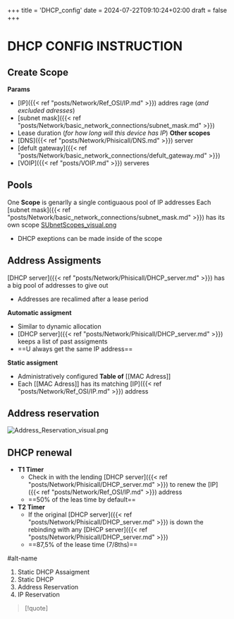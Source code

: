 +++
title = 'DHCP_config'
date = 2024-07-22T09:10:24+02:00
draft = false
+++

# DHCP CONFIG INSTRUCTION 
## Create Scope 
**Params**
 - [IP]({{< ref "posts/Network/Ref_OSI/IP.md" >}}) addres rage (*and excluded adresses*)
 - [subnet mask]({{< ref "posts/Network/basic_network_connections/subnet_mask.md" >}})
 - Lease duration (*for how long will this device has IP*)
**Other scopes** 
 - [DNS]({{< ref "posts/Network/Phisicall/DNS.md" >}}) server 
 - [defult gateway]({{< ref "posts/Network/basic_network_connections/defult_gateway.md" >}}) 
 - [VOIP]({{< ref "posts/VOIP.md" >}}) serveres 
## Pools 
One **Scope** is genarlly a single contiguaous pool of IP addresses 
 Each [subnet mask]({{< ref "posts/Network/basic_network_connections/subnet_mask.md" >}})  has its own scope 
  [SUbnetScopes_visual.png](/SUbnetScopes_visual.png)
  - DHCP exeptions can be made inside of the scope 

## Address Assigments 

[DHCP server]({{< ref "posts/Network/Phisicall/DHCP_server.md" >}})  has a big pool of addresses to give out 
 - Addresses are recalimed after a lease period  

**Automatic assigment** 
- Similar to dynamic allocation 
- [DHCP server]({{< ref "posts/Network/Phisicall/DHCP_server.md" >}})  keeps a list of past assigments 
- ==U always get the same IP address==

**Static assigment**
- Administratively configured 
**Table of** [[MAC Adress]]
- Each [[MAC Adress]]  has its matching [IP]({{< ref "posts/Network/Ref_OSI/IP.md" >}}) address 
## Address reservation 
![Address_Reservation_visual.png](/Notes/Address_Reservation_visual.png)
## DHCP renewal 
- **T1 Timer**
	- Check in with the lending [DHCP server]({{< ref "posts/Network/Phisicall/DHCP_server.md" >}}) to renew the [IP]({{< ref "posts/Network/Ref_OSI/IP.md" >}}) address 
	- ==50% of the leas time by default==
- **T2 Timer** 
	- If the original [DHCP server]({{< ref "posts/Network/Phisicall/DHCP_server.md" >}}) is down the rebinding with any [DHCP server]({{< ref "posts/Network/Phisicall/DHCP_server.md" >}}) 
	- ==87,5% of the lease time (7/8ths)==

#alt-name 
1. Static DHCP Assaigment 
2. Static  DHCP
3. Address Reservation 
4. IP Reservation  

>[!quote]